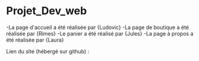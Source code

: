 # Projet_Dev_web

-La page d'accueil a été réalisée par {Ludovic}
-La page de boutique a été réalisée par {Rimes}
-Le panier a été réalisé par {Jules}
-La page à propos a été réalisée par {Laura}



Lien du site (hébergé sur github) :
